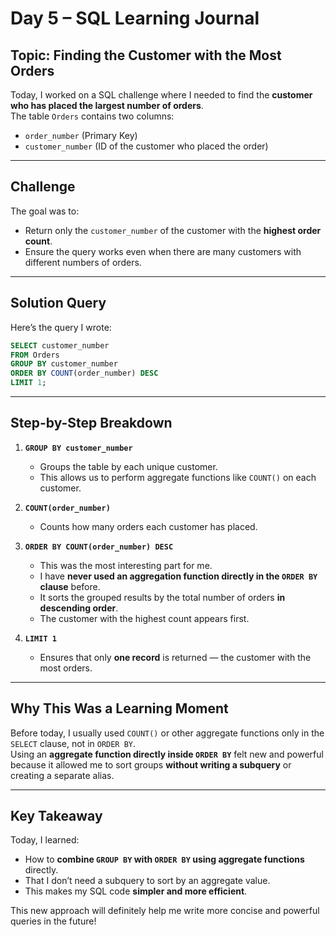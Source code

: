 
# Day 5 – SQL Learning Journal

## **Topic:** Finding the Customer with the Most Orders

Today, I worked on a SQL challenge where I needed to find the **customer who has placed the largest number of orders**.  
The table `Orders` contains two columns:
- `order_number` (Primary Key)
- `customer_number` (ID of the customer who placed the order)

---

## **Challenge**
The goal was to:
- Return only the `customer_number` of the customer with the **highest order count**.
- Ensure the query works even when there are many customers with different numbers of orders.

---

## **Solution Query**
Here’s the query I wrote:

```sql
SELECT customer_number
FROM Orders
GROUP BY customer_number
ORDER BY COUNT(order_number) DESC
LIMIT 1;
```

---

## **Step-by-Step Breakdown**

1. **`GROUP BY customer_number`**
   - Groups the table by each unique customer.
   - This allows us to perform aggregate functions like `COUNT()` on each customer.

2. **`COUNT(order_number)`**
   - Counts how many orders each customer has placed.

3. **`ORDER BY COUNT(order_number) DESC`**
   - This was the most interesting part for me.
   - I have **never used an aggregation function directly in the `ORDER BY` clause** before.
   - It sorts the grouped results by the total number of orders **in descending order**.
   - The customer with the highest count appears first.

4. **`LIMIT 1`**
   - Ensures that only **one record** is returned — the customer with the most orders.

---

## **Why This Was a Learning Moment**
Before today, I usually used `COUNT()` or other aggregate functions only in the `SELECT` clause, not in `ORDER BY`.  
Using an **aggregate function directly inside `ORDER BY`** felt new and powerful because it allowed me to sort groups **without writing a subquery** or creating a separate alias.

---

## **Key Takeaway**
Today, I learned:
- How to **combine `GROUP BY` with `ORDER BY` using aggregate functions** directly.
- That I don’t need a subquery to sort by an aggregate value.
- This makes my SQL code **simpler and more efficient**.

This new approach will definitely help me write more concise and powerful queries in the future!
